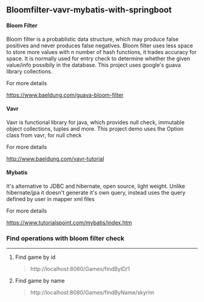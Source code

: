 ## Bloomfilter-vavr-mybatis-with-springboot
	
#### Bloom Filter

Bloom filter is a probablistic data structure, which may produce false positives and never produces false negatives. 
Bloom filter uses less space to store more values with n number of hash functions, it trades accuracy for space.
It is normally used for entry check to determine whether the given value/info possibily in the database.
This project uses google's guava library collections.

For more details
 
https://www.baeldung.com/guava-bloom-filter

#### Vavr

Vavr is functional library for java, which provides null check, immutable object collections, tuples and more.
This project demo uses the Option class from vavr, for null check 

For more details

http://www.baeldung.com/vavr-tutorial

#### Mybatis

It's alternative to JDBC and hibernate, open source, light weight. Unlike hibernate/jpa it doesn't generate it's own query, instead uses the query defined by user in mapper xml files

For more details

https://www.tutorialspoint.com/mybatis/index.htm

### Find operations with bloom filter check
-------------------------------------------
1. Find game by id

	> http://localhost:8080/Games/findByID/1


2. Find game by name

	> http://localhost:8080/Games/findByName/skyrim

 

	
